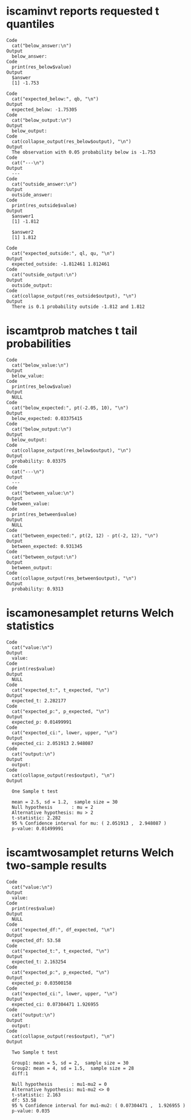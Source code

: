 # iscaminvt reports requested t quantiles

    Code
      cat("below_answer:\n")
    Output
      below_answer:
    Code
      print(res_below$value)
    Output
      $answer
      [1] -1.753
      
    Code
      cat("expected_below:", qb, "\n")
    Output
      expected_below: -1.75305 
    Code
      cat("below_output:\n")
    Output
      below_output:
    Code
      cat(collapse_output(res_below$output), "\n")
    Output
      The observation with 0.05 probability below is -1.753  
    Code
      cat("---\n")
    Output
      ---
    Code
      cat("outside_answer:\n")
    Output
      outside_answer:
    Code
      print(res_outside$value)
    Output
      $answer1
      [1] -1.812
      
      $answer2
      [1] 1.812
      
    Code
      cat("expected_outside:", ql, qu, "\n")
    Output
      expected_outside: -1.812461 1.812461 
    Code
      cat("outside_output:\n")
    Output
      outside_output:
    Code
      cat(collapse_output(res_outside$output), "\n")
    Output
      There is 0.1 probability outside -1.812 and 1.812  

# iscamtprob matches t tail probabilities

    Code
      cat("below_value:\n")
    Output
      below_value:
    Code
      print(res_below$value)
    Output
      NULL
    Code
      cat("below_expected:", pt(-2.05, 10), "\n")
    Output
      below_expected: 0.03375415 
    Code
      cat("below_output:\n")
    Output
      below_output:
    Code
      cat(collapse_output(res_below$output), "\n")
    Output
      probability: 0.03375  
    Code
      cat("---\n")
    Output
      ---
    Code
      cat("between_value:\n")
    Output
      between_value:
    Code
      print(res_between$value)
    Output
      NULL
    Code
      cat("between_expected:", pt(2, 12) - pt(-2, 12), "\n")
    Output
      between_expected: 0.931345 
    Code
      cat("between_output:\n")
    Output
      between_output:
    Code
      cat(collapse_output(res_between$output), "\n")
    Output
      probability: 0.9313  

# iscamonesamplet returns Welch statistics

    Code
      cat("value:\n")
    Output
      value:
    Code
      print(res$value)
    Output
      NULL
    Code
      cat("expected_t:", t_expected, "\n")
    Output
      expected_t: 2.282177 
    Code
      cat("expected_p:", p_expected, "\n")
    Output
      expected_p: 0.01499991 
    Code
      cat("expected_ci:", lower, upper, "\n")
    Output
      expected_ci: 2.051913 2.948087 
    Code
      cat("output:\n")
    Output
      output:
    Code
      cat(collapse_output(res$output), "\n")
    Output
      
      One Sample t test
      
      mean = 2.5, sd = 1.2,  sample size = 30
      Null hypothesis       : mu = 2 
      Alternative hypothesis: mu > 2 
      t-statistic: 2.282 
      95 % Confidence interval for mu: ( 2.051913 ,  2.948087 ) 
      p-value: 0.01499991  

# iscamtwosamplet returns Welch two-sample results

    Code
      cat("value:\n")
    Output
      value:
    Code
      print(res$value)
    Output
      NULL
    Code
      cat("expected_df:", df_expected, "\n")
    Output
      expected_df: 53.58 
    Code
      cat("expected_t:", t_expected, "\n")
    Output
      expected_t: 2.163254 
    Code
      cat("expected_p:", p_expected, "\n")
    Output
      expected_p: 0.03500158 
    Code
      cat("expected_ci:", lower, upper, "\n")
    Output
      expected_ci: 0.07304471 1.926955 
    Code
      cat("output:\n")
    Output
      output:
    Code
      cat(collapse_output(res$output), "\n")
    Output
      
      Two Sample t test
      
      Group1: mean = 5, sd = 2,  sample size = 30
      Group2: mean = 4, sd = 1.5,  sample size = 28
      diff:1
      
      Null hypothesis       : mu1-mu2 = 0 
      Alternative hypothesis: mu1-mu2 <> 0 
      t-statistic: 2.163 
      df: 53.58 
      95 % Confidence interval for mu1-mu2: ( 0.07304471 ,  1.926955 ) 
      p-value: 0.035  


